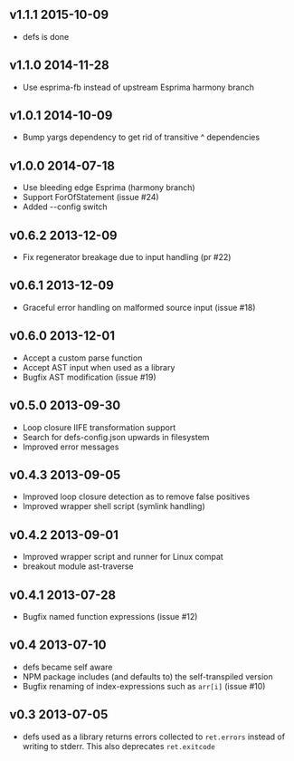 ## v1.1.1 2015-10-09
 * defs is done

## v1.1.0 2014-11-28
 * Use esprima-fb instead of upstream Esprima harmony branch

## v1.0.1 2014-10-09
 * Bump yargs dependency to get rid of transitive ^ dependencies

## v1.0.0 2014-07-18
 * Use bleeding edge Esprima (harmony branch)
 * Support ForOfStatement (issue #24)
 * Added --config switch

## v0.6.2 2013-12-09
 * Fix regenerator breakage due to input handling (pr #22)

## v0.6.1 2013-12-09
 * Graceful error handling on malformed source input (issue #18)

## v0.6.0 2013-12-01
 * Accept a custom parse function
 * Accept AST input when used as a library
 * Bugfix AST modification (issue #19)

## v0.5.0 2013-09-30
 * Loop closure IIFE transformation support
 * Search for defs-config.json upwards in filesystem
 * Improved error messages

## v0.4.3 2013-09-05
 * Improved loop closure detection as to remove false positives
 * Improved wrapper shell script (symlink handling)

## v0.4.2 2013-09-01
 * Improved wrapper script and runner for Linux compat
 * breakout module ast-traverse

## v0.4.1 2013-07-28
 * Bugfix named function expressions (issue #12)

## v0.4 2013-07-10
 * defs became self aware
 * NPM package includes (and defaults to) the self-transpiled version
 * Bugfix renaming of index-expressions such as `arr[i]` (issue #10)

## v0.3 2013-07-05
 * defs used as a library returns errors collected to `ret.errors` instead
   of writing to stderr. This also deprecates `ret.exitcode`
